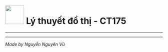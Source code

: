 # <img src="https://cdn-icons-png.flaticon.com/128/3281/3281319.png" width ="60" heigh="60 "> Lý thuyết đồ thị - CT175
<hr>

<hr>

*Made by Nguyễn Nguyên Vũ*
